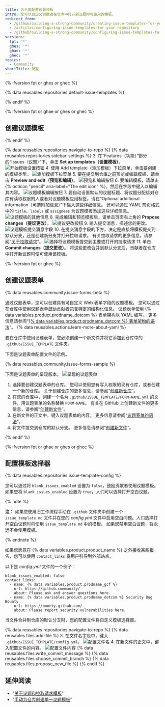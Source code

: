 ```yaml
---
title: 为仓库配置议题模板
intro: 您可以自定义贡献者在仓库中打开新议题时可使用的模板。
redirect_from:
  - /github/building-a-strong-community/creating-issue-templates-for-your-repository
  - /articles/configuring-issue-templates-for-your-repository
  - /github/building-a-strong-community/configuring-issue-templates-for-your-repository
versions:
  fpt: '*'
  ghes: '*'
  ghae: '*'
  ghec: '*'
topics:
  - Community
shortTitle: 配置
---
```


{% ifversion fpt or ghes or ghec %}

{% data reusables.repositories.default-issue-templates %}

{% endif %}

{% ifversion fpt or ghae or ghes or ghec %}

## 创建议题模板

{% endif %}

{% data reusables.repositories.navigate-to-repo %}
{% data reusables.repositories.sidebar-settings %}
3. 在“Features（功能）”部分的“Issues（议题）”下，单击 **Set up templates（设置模板）**。 ![开始模板设置按钮](/assets/images/help/repository/set-up-templates.png)
4. 使用 Add template（添加模板）下拉菜单，单击要创建的模板类型。 ![添加模板下拉菜单](/assets/images/help/repository/add-template-drop-down-menu.png)
5. 要在提交到仓库之前预览或编辑模板，请单击 **Preview and edit（预览和编辑）**。 ![预览和编辑按钮](/assets/images/help/repository/preview-and-edit-button.png)
6. 要编辑模板，请单击 {% octicon "pencil" aria-label="The edit icon" %}，然后在字段中键入以编辑其内容。 ![议题模板编辑按钮](/assets/images/help/repository/issue-template-edit-button.png)
7. 要自动设置默认的议题标题、将议题分配给对仓库有读取权限的人或者对议题模板应用标签，请在“Optional additional information（可选附加信息）”下输入这些详细信息。 还可以通过 YAML 前页格式中的 `title`、`labels` 或 `assignees` 为议题模板添加这些详细信息。 ![议题模板的其他信息](/assets/images/help/repository/additional-issue-template-info.png)
8. 完成编辑和预览模板后，请单击页面右上角的 **Propose changes（提议更改）**。 ![提议更改按钮](/assets/images/help/repository/propose-changes-button.png)
9. 输入提交消息，描述您的更改。 ![议题模板提交消息字段](/assets/images/help/repository/issue-template-commit-message-field.png)
10. 在提交消息字段的下方，决定是直接将模板提交到默认分支，还是创建新分支并打开拉取请求。 有关拉取请求的更多信息，请参阅“[关于拉取请求](/articles/about-pull-requests)”。 ![选择将议题模板提交到主要或打开的拉取请求](/assets/images/help/repository/issue-template-commit-to-master-or-open-pull-request.png)
11. 单击 **Commit changes（提交更改）**。 将这些更改合并到默认分支后，贡献者在仓库中打开新议题时便可使用该模板。

{% ifversion fpt or ghec %}

## 创建议题表单

{% data reusables.community.issue-forms-beta %}

通过议题表单，您可以创建具有可自定义 Web 表单字段的议题模板。 您可以通过在仓库中使用议题表单鼓励贡献者包含特定的结构化信息。 议题表单使用 {% data variables.product.prodname_dotcom %} 表单架构以 YAML 编写。 更多信息请参阅“[{% data variables.product.prodname_dotcom %} 表单架构的语法](/communities/using-templates-to-encourage-useful-issues-and-pull-requests/syntax-for-githubs-form-schema)”。 {% data reusables.actions.learn-more-about-yaml %}

要在仓库中使用议题表单，您必须创建一个新文件并将它添加到仓库中的 `.github/ISSUE_TEMPLATE` 文件夹。

下面是议题表单配置文件的示例。

{% data reusables.community.issue-forms-sample %}

下面是议题表单的呈现版本。 ![呈现的议题表单](/assets/images/help/repository/sample-issue-form.png)

1. 选择要创建议题表单的仓库。 您可以使用您有写入权限的现有仓库，或者创建一个新的仓库。 关于创建仓库的更多信息，请参阅“[创建新仓库](/articles/creating-a-new-repository)”。
2. 在您的仓库中，创建一个名为 `.github/ISSUE_TEMPLATE/FORM-NAME.yml` 的文件，用议题表单的名称替换 `FORM-NAME`。 有关在 GitHub 上创建新文件的更多信息，请参阅“[创建新文件](/github/managing-files-in-a-repository/creating-new-files)”。
3. 在新文件的正文中，键入议题表单的内容。 更多信息请参阅“[议题表单的语法](/communities/using-templates-to-encourage-useful-issues-and-pull-requests/syntax-for-issue-forms)”。
4. 将文件提交到仓库的默认分支。 更多信息请参阅“[创建新文件](/github/managing-files-in-a-repository/creating-new-files)”。

{% endif %}

{% ifversion fpt or ghae or ghes or ghec %}
## 配置模板选择器

{% data reusables.repositories.issue-template-config %}

您可以通过将 `blank_issues_enabled` 设置为 `false`，鼓励贡献者使用议题模板。 如果您将 `blank_issues_enabled` 设置为 `true`，人们可以选择打开空白议题。

{% note %}

**注：** 如果您使用旧工作流程手动在 `.github` 文件夹中创建一个 `issue_template.md` 文件并在您的 *config.yml* 文件中启用空白问题。人们选择打开空白议题时将使用 `issue_template.md` 中的模板。 如果您禁用空白议题，将永远不会使用模板。

{% endnote %}

如果您愿意在 {% data variables.product.product_name %} 之外接收某些报告，您可以使用 `contact_links` 将用户引导到外部站点。

以下是 *config.yml* 文件的一个例子：

```shell
blank_issues_enabled: false
contact_links:
  - name: {% data variables.product.prodname_gcf %}
    url: https://github.community/
    about: Please ask and answer questions here.
  - name: {% data variables.product.prodname_dotcom %} Security Bug Bounty
    url: https://bounty.github.com/
    about: Please report security vulnerabilities here.
```

当文件合并到仓库的默认分支时，您的配置文件将自定义模板选择器。

{% data reusables.repositories.navigate-to-repo %}
{% data reusables.files.add-file %}
3. 在文件名字段中，键入 `.github/ISSUE_TEMPLATE/config.yml`。 ![配置文件名](/assets/images/help/repository/template-config-file-name.png)
4. 在新文件的正文中，键入配置文件的内容。 ![配置文件内容](/assets/images/help/repository/template-config-file-content.png)
{% data reusables.files.write_commit_message %}
{% data reusables.files.choose_commit_branch %}
{% data reusables.files.propose_new_file %}
{% endif %}

## 延伸阅读

- "[关于议题和拉取请求模板](/articles/about-issue-and-pull-request-templates)"
- “[手动为仓库创建单一议题模板](/articles/manually-creating-a-single-issue-template-for-your-repository)”
